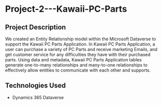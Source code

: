 # Project-2---Kawaii-PC-Parts
## Project Description
We created an Entity Relationship model within the Microsoft Dataverse to support the Kawaii PC Parts Application. In Kawaii PC Parts Application, a user can purchase a variety of PC Parts and receive marketing Emails, and get customer service for any difficulties they have with their purchased parts. Using data and metadata, Kawaii PC Parts Application tables generate one-to-many relationships and many-to-one relationships to effectively allow entities to communicate with each other and supports.
## Technologies Used
* Dynamics 365 Dataverse
